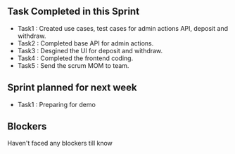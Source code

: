 ## Task Completed in this Sprint

- Task1 : Created use cases, test cases for admin actions API, deposit and withdraw.
-	Task2 : Completed base API for admin actions.
-	Task3 : Desgined the UI for deposit and withdraw.
- Task4 : Completed the frontend coding.
- Task5 : Send the scrum MOM to team.

## Sprint planned for next week

- Task1 : Preparing for demo

## Blockers

Haven't faced any blockers till know
